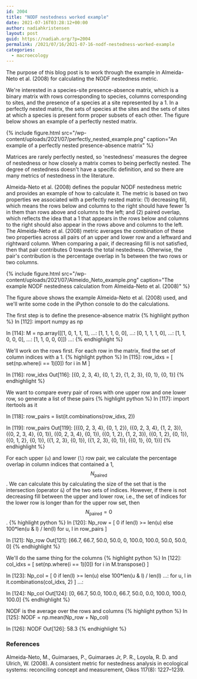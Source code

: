 ```yaml
---
id: 2004
title: "NODF nestedness worked example"
date: 2021-07-16T03:28:12+00:00
author: nadiahkristensen
layout: post
guid: https://nadiah.org/?p=2004
permalink: /2021/07/16/2021-07-16-nodf-nestedness-worked-example
categories:
  - macroecology
---
```


The purpose of this blog post is to work through the example in Almeida-Neto et al. (2008) for
calculating the NODF nestedness metric.

We're interested in a species-site presence-absence matrix,
which is a binary matrix with rows corresponding to species,
columns corresponding to sites,
and the presence of a species at a site represented by a 1.
In a perfectly nested matrix, 
the sets of species at the sites and the sets of sites at which a species is present
form proper subsets of each other.
The figure below shows an example of a perfectly nested matrix.

{%
    include figure.html
    src="/wp-content/uploads/2021/07/perfectly_nested_example.png"
    caption="An example of a perfectly nested presence-absence matrix"
%}

Matrices are rarely perfectly nested,
so 'nestedness' measures the degree of nestedness or
how closely a matrix comes to being perfectly nested.
The degree of nestedness doesn't have a specific definition,
and so there are many metrics of nestedness in the literature.

Almeida-Neto et al. (2008) defines the popular NODF nestedness metric and provides an example
of how to calculate it. The metric is based on two properties we associated with a perfectly nested
matrix: (1) decreasing fill, which means the rows below and columns to the right should have fewer
1s in them than rows above and columns to the left; and (2) paired overlap, which reflects the idea
that a 1 that appears in the rows below and columns to the right should also appear in the rows
above and columns to the left. The Almeida-Neto et al. (2008) metric averages the combination of
these two properties across all pairs of an upper and lower row and a leftward and rightward column.
When comparing a pair, if decreasing fill is not satisfied, then that pair contributes 0 towards the total
nestedness. Otherwise, the pair's contribution is the percentage overlap in 1s between the two rows
or two columns.

{%
    include figure.html
    src="/wp-content/uploads/2021/07/Almeido_Neto_example.png"
    caption="The example NODF nestedness calculation from Almeida-Neto et al. (2008)"
%}

The figure above shows the example Almeida-Neto et al. (2008) used, and we'll write some code in
the iPython console to do the calculations.

The first step is to define the presence-absence matrix
{% highlight python %}
In [112]: import numpy as np

In [114]: M = np.array([[1, 0, 1, 1, 1],
     ...:               [1, 1, 1, 0, 0],
     ...:               [0, 1, 1, 1, 0],
     ...:               [1, 1, 0, 0, 0],
     ...:               [1, 1, 0, 0, 0]])
     ...:
{% endhighlight %}

We'll work on the rows first.
For each row in the matrix, find the set of column indices with a 1.
{% highlight python %}
In [115]: row_idxs = [ set(np.where(i == 1)[0]) for i in M ]

In [116]: row_idxs
Out[116]: [{0, 2, 3, 4}, {0, 1, 2}, {1, 2, 3}, {0, 1}, {0, 1}]
{% endhighlight %}

We want to compare every pair of rows with one upper row and one lower row,
so generate a list of these pairs
{% highlight python %}
In [117]: import itertools as it

In [118]: row_pairs = list(it.combinations(row_idxs, 2))

In [119]: row_pairs
Out[119]:
[({0, 2, 3, 4}, {0, 1, 2}),
 ({0, 2, 3, 4}, {1, 2, 3}),
 ({0, 2, 3, 4}, {0, 1}),
 ({0, 2, 3, 4}, {0, 1}),
 ({0, 1, 2}, {1, 2, 3}),
 ({0, 1, 2}, {0, 1}),
 ({0, 1, 2}, {0, 1}),
 ({1, 2, 3}, {0, 1}),
 ({1, 2, 3}, {0, 1}),
 ({0, 1}, {0, 1})]
{% endhighlight %}

For each upper (`u`) and lower (`l`) row pair,
we calculate the percentage overlap in column indices that contained a 1,
$$N_{\text{paired}}$$.
We can calculate this by calculating the size of the set that 
is the intersection (operator `&`) of the two sets of indices.
However, if there is not decreasing fill between the upper and lower row,
i.e., the set of indices for the lower row is longer than for the upper row set,
then $$N_{\text{paired}} = 0$$.
{% highlight python %}
In [120]: Np_row = [ 0 if len(l) >= len(u) else 100*len(u & l) / len(l) for u, l in row_pairs ]

In [121]: Np_row
Out[121]: [66.7, 66.7, 50.0, 50.0, 0, 100.0, 100.0, 50.0, 50.0, 0]
{% endhighlight %}

We'll do the same thing for the columns
{% highlight python %}
In [122]: col_idxs = [ set(np.where(i == 1)[0]) for i in M.transpose() ]

In [123]: Np_col = [ 0 if len(l) >= len(u) else 100*len(u & l) / len(l)
     ...:                                 for u, l in it.combinations(col_idxs, 2) ]
     ...:

In [124]: Np_col
Out[124]: [0, 66.7, 50.0, 100.0, 66.7, 50.0, 0.0, 100.0, 100.0, 100.0]
{% endhighlight %}

NODF is the average over the rows and columns
{% highlight python %}
In [125]: NODF = np.mean(Np_row + Np_col)

In [126]: NODF
Out[126]: 58.3
{% endhighlight %}


### References

Almeida-Neto, M., Guimaraes, P., Guimaraes Jr, P. R., Loyola, R. D. and Ulrich, W. (2008). A consistent metric for nestedness analysis in ecological systems: reconciling concept and measurement, Oikos 117(8): 1227–1239.
